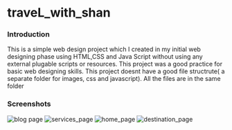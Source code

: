 # traveL_with_shan

<h3>Introduction</h3>

This is a simple web design project which I created in my initial web designing phase using HTML,CSS and Java Script without using any external plugable scripts or resources. This project was a good practice for basic web designing skills. This project doesnt have a good file structrute( a separate folder for images, css and javascript). All the files are in the same folder

<h3>Screenshots</h3>


![blog page](https://github.com/greed012/traveL_with_shan/assets/93044288/7194b857-7c8c-4b96-864f-07c2017d548a)
![services_page](https://github.com/greed012/traveL_with_shan/assets/93044288/662eb5cb-9502-43a8-92f5-0f765b97e303)
![home_page](https://github.com/greed012/traveL_with_shan/assets/93044288/7f0aa70a-75fc-4f75-86d9-4bafbacb8d10)
![destination_page](https://github.com/greed012/traveL_with_shan/assets/93044288/d562f3f0-dec5-440a-b2e9-05d1dcc4acb4)
